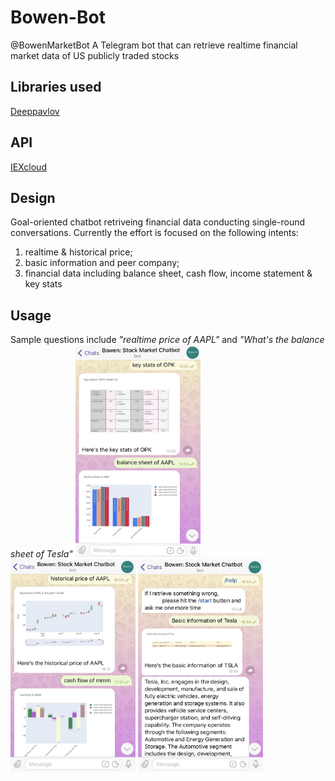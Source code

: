 # Bowen-Bot
@BowenMarketBot
A Telegram bot that can retrieve realtime financial market data of US publicly traded stocks

## Libraries used
[Deeppavlov](https://github.com/deepmipt/DeepPavlov)

## API
[IEXcloud](https://iexcloud.io/)

## Design
Goal-oriented chatbot retriveing financial data conducting single-round conversations.
Currently the effort is focused on the following intents:
1. realtime & historical price;
2. basic information and peer company;
3. financial data including balance sheet, cash flow, income statement & key stats

## Usage
Sample questions include *"realtime price of AAPL"* and *"What's the balance sheet of Tesla"*
<img src="https://github.com/rs-lin/Bowen-Bot/blob/master/assets/sc1.jpg" width="200" height="340">
<img src="https://github.com/rs-lin/Bowen-Bot/blob/master/assets/sc2.jpg" width="200" height="340">
<img src="https://github.com/rs-lin/Bowen-Bot/blob/master/assets/sc3.jpg" width="200" height="340">
